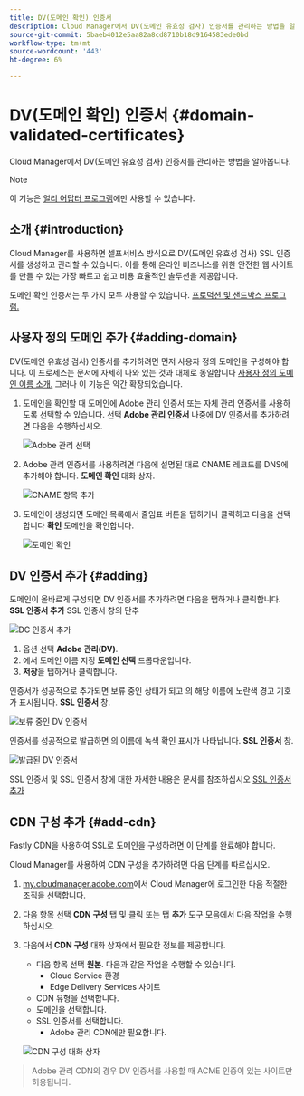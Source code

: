 ```yaml
---
title: DV(도메인 확인) 인증서
description: Cloud Manager에서 DV(도메인 유효성 검사) 인증서를 관리하는 방법을 알아봅니다.
source-git-commit: 5baeb4012e5aa82a8cd8710b18d9164583ede0bd
workflow-type: tm+mt
source-wordcount: '443'
ht-degree: 6%

---
```



# DV(도메인 확인) 인증서 {#domain-validated-certificates}

Cloud Manager에서 DV(도메인 유효성 검사) 인증서를 관리하는 방법을 알아봅니다.

>[!NOTE]
>
>이 기능은 [얼리 어답터 프로그램](/help/implementing/cloud-manager/release-notes/current.md#early-adoption)에만 사용할 수 있습니다.

## 소개 {#introduction}

Cloud Manager를 사용하면 셀프서비스 방식으로 DV(도메인 유효성 검사) SSL 인증서를 생성하고 관리할 수 있습니다. 이를 통해 온라인 비즈니스를 위한 안전한 웹 사이트를 만들 수 있는 가장 빠르고 쉽고 비용 효율적인 솔루션을 제공합니다.

도메인 확인 인증서는 두 가지 모두 사용할 수 있습니다. [프로덕션 및 샌드박스 프로그램.](/help/implementing/cloud-manager/getting-access-to-aem-in-cloud/program-types.md)

## 사용자 정의 도메인 추가 {#adding-domain}

DV(도메인 유효성 검사) 인증서를 추가하려면 먼저 사용자 정의 도메인을 구성해야 합니다. 이 프로세스는 문서에 자세히 나와 있는 것과 대체로 동일합니다 [사용자 정의 도메인 이름 소개.](/help/implementing/cloud-manager/custom-domain-names/introduction.md) 그러나 이 기능은 약간 확장되었습니다.

1. 도메인을 확인할 때 도메인에 Adobe 관리 인증서 또는 자체 관리 인증서를 사용하도록 선택할 수 있습니다. 선택 **Adobe 관리 인증서** 나중에 DV 인증서를 추가하려면 다음을 수행하십시오.

   ![Adobe 관리 선택](assets/verify-domain-dialog.png)

1. Adobe 관리 인증서를 사용하려면 다음에 설명된 대로 CNAME 레코드를 DNS에 추가해야 합니다. **도메인 확인** 대화 상자.

   ![CNAME 항목 추가](assets/verify-domain-dialog-adobe-managed.png)

1. 도메인이 생성되면 도메인 목록에서 줄임표 버튼을 탭하거나 클릭하고 다음을 선택합니다 **확인** 도메인을 확인합니다.

   ![도메인 확인](assets/verify-domain.png)

## DV 인증서 추가 {#adding}

도메인이 올바르게 구성되면 DV 인증서를 추가하려면 다음을 탭하거나 클릭합니다. **SSL 인증서 추가** SSL 인증서 창의 단추

![DC 인증서 추가](/help/implementing/cloud-manager/assets/ssl/add-dv-certificate.png)

1. 옵션 선택 **Adobe 관리(DV)**.
1. 에서 도메인 이름 지정 **도메인 선택** 드롭다운입니다.
1. **저장**&#x200B;을 탭하거나 클릭합니다.

인증서가 성공적으로 추가되면 보류 중인 상태가 되고 의 해당 이름에 노란색 경고 기호가 표시됩니다. **SSL 인증서** 창.

![보류 중인 DV 인증서](assets/pending-dv-certificate.png)

인증서를 성공적으로 발급하면 의 이름에 녹색 확인 표시가 나타납니다. **SSL 인증서** 창.

![발급된 DV 인증서](assets/issued-dv-certificate.png)

SSL 인증서 및 SSL 인증서 창에 대한 자세한 내용은 문서를 참조하십시오 [SSL 인증서 추가](add-ssl-certificate.md)

## CDN 구성 추가 {#add-cdn}

Fastly CDN을 사용하여 SSL로 도메인을 구성하려면 이 단계를 완료해야 합니다.

Cloud Manager를 사용하여 CDN 구성을 추가하려면 다음 단계를 따르십시오.

1. [my.cloudmanager.adobe.com](https://my.cloudmanager.adobe.com/)에서 Cloud Manager에 로그인한 다음 적절한 조직을 선택합니다.

1. 다음 항목 선택 **CDN 구성** 탭 및 클릭 또는 탭 **추가** 도구 모음에서 다음 작업을 수행하십시오.

1. 다음에서 **CDN 구성** 대화 상자에서 필요한 정보를 제공합니다.

   * 다음 항목 선택 **원본**. 다음과 같은 작업을 수행할 수 있습니다.
      * Cloud Service 환경
      * Edge Delivery Services 사이트
   * CDN 유형을 선택합니다.
   * 도메인을 선택합니다.
   * SSL 인증서를 선택합니다.
      * Adobe 관리 CDN에만 필요합니다.

   ![CDN 구성 대화 상자](assets/configure-cdn-dialog.png)

>
>
>Adobe 관리 CDN의 경우 DV 인증서를 사용할 때 ACME 인증이 있는 사이트만 허용됩니다.
